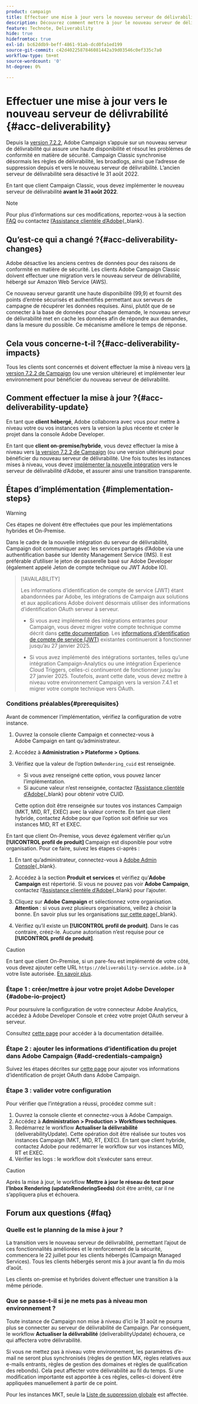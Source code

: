 ```yaml
---
product: campaign
title: Effectuer une mise à jour vers le nouveau serveur de délivrabilité
description: Découvrez comment mettre à jour le nouveau serveur de délivrabilité de Campaign
feature: Technote, Deliverability
hide: true
hidefromtoc: true
exl-id: bc62ddb9-beff-4861-91ab-dcd0fa1ed199
source-git-commit: c42d4022587846081442a39d03546c0ef335c7a0
workflow-type: tm+mt
source-wordcount: '0'
ht-degree: 0%

---
```


# Effectuer une mise à jour vers le nouveau serveur de délivrabilité {#acc-deliverability}

Depuis la [version 7.2.2](../../rn/using/latest-release.md#release-7-2-2), Adobe Campaign s’appuie sur un nouveau serveur de délivrabilité qui assure une haute disponibilité et résout les problèmes de conformité en matière de sécurité. Campaign Classic synchronise désormais les règles de délivrabilité, les broadlogs, ainsi que l’adresse de suppression depuis et vers le nouveau serveur de délivrabilité. L’ancien serveur de délivrabilité sera désactivé le 31 août 2022.

En tant que client Campaign Classic, vous devez implémenter le nouveau serveur de délivrabilité **avant le 31 août 2022**.

>[!NOTE]
>
>Pour plus d’informations sur ces modifications, reportez-vous à la section [FAQ](#faq) ou contactez [l’Assistance clientèle d’Adobe](https://helpx.adobe.com/fr/enterprise/admin-guide.html/enterprise/using/support-for-experience-cloud.ug.html){_blank}.
>

## Qu’est-ce qui a changé ?{#acc-deliverability-changes}

Adobe désactive les anciens centres de données pour des raisons de conformité en matière de sécurité. Les clients Adobe Campaign Classic doivent effectuer une migration vers le nouveau serveur de délivrabilité, hébergé sur Amazon Web Service (AWS).

Ce nouveau serveur garantit une haute disponibilité (99,9) et fournit des points d’entrée sécurisés et authentifiés permettant aux serveurs de campagne de récupérer les données requises. Ainsi, plutôt que de se connecter à la base de données pour chaque demande, le nouveau serveur de délivrabilité met en cache les données afin de répondre aux demandes, dans la mesure du possible. Ce mécanisme améliore le temps de réponse.

## Cela vous concerne-t-il ?{#acc-deliverability-impacts}

Tous les clients sont concernés et doivent effectuer la mise à niveau vers [la version 7.2.2 de Campaign](../../rn/using/latest-release.md#release-7-2-2) (ou une version ultérieure) et implémenter leur environnement pour bénéficier du nouveau serveur de délivrabilité.

## Comment effectuer la mise à jour ?{#acc-deliverability-update}

En tant que **client hébergé**, Adobe collaborera avec vous pour mettre à niveau votre ou vos instances vers la version la plus récente et créer le projet dans la console Adobe Developer.

En tant que **client on-premise/hybride**, vous devez effectuer la mise à niveau vers [la version 7.2.2 de Campaign](../../rn/using/latest-release.md#release-7-2-2) (ou une version ultérieure) pour bénéficier du nouveau serveur de délivrabilité. Une fois toutes les instances mises à niveau, vous devez [implémenter la nouvelle intégration](#implementation-steps) vers le serveur de délivrabilité d’Adobe, et assurer ainsi une transition transparente.

## Étapes dʼimplémentation {#implementation-steps}

>[!WARNING]
>
>Ces étapes ne doivent être effectuées que pour les implémentations hybrides et On-Premise.

Dans le cadre de la nouvelle intégration du serveur de délivrabilité, Campaign doit communiquer avec les services partagés d’Adobe via une authentification basée sur Identity Management Service (IMS). Il est préférable d’utiliser le jeton de passerelle basé sur Adobe Developer (également appelé Jeton de compte technique ou JWT Adobe IO).

>[!AVAILABILITY]
>
> Les informations d’identification de compte de service (JWT) étant abandonnées par Adobe, les intégrations de Campaign aux solutions et aux applications Adobe doivent désormais utiliser des informations d’identification OAuth serveur à serveur.</br>
>
> * Si vous avez implémenté des intégrations entrantes pour Campaign, vous devez migrer votre compte technique comme décrit dans [cette documentation](https://developer.adobe.com/developer-console/docs/guides/authentication/ServerToServerAuthentication/migration/#_blank). Les [informations d’identification de compte de service (JWT)](../../integrations/using/oauth-technical-account.md) existantes continueront à fonctionner jusqu’au 27 janvier 2025. </br>
>
> * Si vous avez implémenté des intégrations sortantes, telles qu’une intégration Campaign-Analytics ou une intégration Experience Cloud Triggers, celles-ci continueront de fonctionner jusqu’au 27 janvier 2025. Toutefois, avant cette date, vous devez mettre à niveau votre environnement Campaign vers la version 7.4.1 et migrer votre compte technique vers OAuth.

### Conditions préalables{#prerequisites}

Avant de commencer l’implémentation, vérifiez la configuration de votre instance.

1. Ouvrez la console cliente Campaign et connectez-vous à Adobe Campaign en tant qu’administrateur.
1. Accédez à **Administration > Plateforme > Options**.
1. Vérifiez que la valeur de l’option `DmRendering_cuid` est renseignée.

   * Si vous avez renseigné cette option, vous pouvez lancer l’implémentation.
   * Si aucune valeur n’est renseignée, contactez l’[Assistance clientèle d’Adobe](https://helpx.adobe.com/fr/enterprise/admin-guide.html/enterprise/using/support-for-experience-cloud.ug.html){_blank} pour obtenir votre CUID.

   Cette option doit être renseignée sur toutes vos instances Campaign (MKT, MID, RT, EXEC) avec la valeur correcte. En tant que client hybride, contactez Adobe pour que l’option soit définie sur vos instances MID, RT et EXEC.

En tant que client On-Premise, vous devez également vérifier qu’un **[!UICONTROL profil de produit]** Campaign est disponible pour votre organisation. Pour ce faire, suivez les étapes ci-après :

1. En tant qu’administrateur, connectez-vous à [Adobe Admin Console](https://adminconsole.adobe.com/){_blank}.
1. Accédez à la section **Produit et services** et vérifiez qu’**Adobe Campaign** est répertorié.
Si vous ne pouvez pas voir **Adobe Campaign**, contactez l’[Assistance clientèle d’Adobe](https://helpx.adobe.com/fr/enterprise/admin-guide.html/enterprise/using/support-for-experience-cloud.ug.html){_blank} pour l’ajouter.
1. Cliquez sur **Adobe Campaign** et sélectionnez votre organisation.
   **Attention** : si vous avez plusieurs organisations, veillez à choisir la bonne. En savoir plus sur les organisations [sur cette page](https://experienceleague.adobe.com/docs/control-panel/using/faq.html?lang=fr#ims-org-id){_blank}.

1. Vérifiez qu’il existe un **[!UICONTROL profil de produit]**. Dans le cas contraire, créez-le. Aucune autorisation n’est requise pour ce **[!UICONTROL profil de produit]**.


>[!CAUTION]
>
>En tant que client On-Premise, si un pare-feu est implémenté de votre côté, vous devez ajouter cette URL `https://deliverability-service.adobe.io` à votre liste autorisée. [En savoir plus](../../installation/using/url-permissions.md).


### Étape 1 : créer/mettre à jour votre projet Adobe Developer {#adobe-io-project}

Pour poursuivre la configuration de votre connecteur Adobe Analytics, accédez à Adobe Developer Console et créez votre projet OAuth serveur à serveur.

Consultez [cette page](../../integrations/using/oauth-technical-account.md#oauth-service) pour accéder à la documentation détaillée.

### Étape 2 : ajouter les informations d’identification du projet dans Adobe Campaign {#add-credentials-campaign}

Suivez les étapes décrites sur [cette page](../../integrations/using/oauth-technical-account.md#add-credentials) pour ajouter vos informations d’identification de projet OAuth dans Adobe Campaign.

### Étape 3 : valider votre configuration

Pour vérifier que l’intégration a réussi, procédez comme suit :

1. Ouvrez la console cliente et connectez-vous à Adobe Campaign.
1. Accédez à **Administration > Production > Workflows techniques**.
1. Redémarrez le workflow **Actualiser la délivrabilité** (deliverabilityUpdate). Cette opération doit être réalisée sur toutes vos instances Campaign (MKT, MID, RT, EXEC). En tant que client hybride, contactez Adobe pour redémarrer le workflow sur vos instances MID, RT et EXEC.
1. Vérifier les logs : le workflow doit s’exécuter sans erreur.

>[!CAUTION]
>
>Après la mise à jour, le workflow **Mettre à jour le réseau de test pour l’Inbox Rendering (updateRenderingSeeds)** doit être arrêté, car il ne s’appliquera plus et échouera.

## Forum aux questions {#faq}

### Quelle est le planning de la mise à jour ?

La transition vers le nouveau serveur de délivrabilité, permettant l’ajout de ces fonctionnalités améliorées et le renforcement de la sécurité, commencera le 22 juillet pour les clients hébergés (Campaign Managed Services). Tous les clients hébergés seront mis à jour avant la fin du mois d’août.

Les clients on-premise et hybrides doivent effectuer une transition à la même période.

### Que se passe-t-il si je ne mets pas à niveau mon environnement ?

Toute instance de Campaign non mise à niveau d’ici le 31 août ne pourra plus se connecter au serveur de délivrabilité de Campaign. Par conséquent, le workflow **Actualiser la délivrabilité** (deliverabilityUpdate) échouera, ce qui affectera votre délivrabilité.

Si vous ne mettez pas à niveau votre environnement, les paramètres d’e-mail ne seront plus synchronisés (règles de gestion MX, règles relatives aux e-mails entrants, règles de gestion des domaines et règles de qualification des rebonds). Cela peut affecter votre délivrabilité au fil du temps. Si une modification importante est apportée à ces règles, celles-ci doivent être appliquées manuellement à partir de ce point.

Pour les instances MKT, seule la [Liste de suppression globale](../../campaign-opt/using/filtering-rules.md#default-deliverability-exclusion-rules) est affectée.

